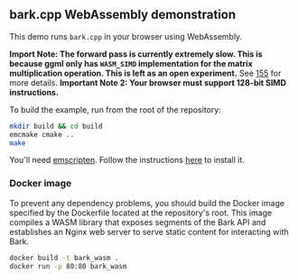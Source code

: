 ## bark.cpp WebAssembly demonstration

This demo runs `bark.cpp` in your browser using WebAssembly.

**Import Note: The forward pass is currently extremely slow. This is because ggml only has `WASM_SIMD` implementation for the matrix multiplication operation. This is left as an open experiment.**
See [155](https://github.com/PABannier/bark.cpp/pull/155) for more details.
**Important Note 2: Your browser must support 128-bit SIMD instructions.**

To build the example, run from the root of the repository:

```bash
mkdir build && cd build
emcmake cmake ..
make
```

You'll need [emscripten](https://emscripten.org). Follow the instructions [here](https://emscripten.org/docs/getting_started/downloads.html#sdk-download-and-install) to install it.

### Docker image

To prevent any dependency problems, you should build the Docker image specified by the Dockerfile located at the repository's root. This image compiles a WASM library that exposes segments of the Bark API and establishes an Nginx web server to serve static content for interacting with Bark.

```bash
docker build -t bark_wasm .
docker run -p 80:80 bark_wasm
```
